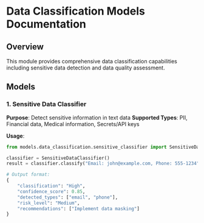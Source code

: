 # Data Classification Models Documentation

## Overview
This module provides comprehensive data classification capabilities including sensitive data detection and data quality assessment.

## Models

### 1. Sensitive Data Classifier
**Purpose**: Detect sensitive information in text data
**Supported Types**: PII, Financial data, Medical information, Secrets/API keys

**Usage**:
```python
from models.data_classification.sensitive_classifier import SensitiveDataClassifier

classifier = SensitiveDataClassifier()
result = classifier.classify("Email: john@example.com, Phone: 555-1234")

# Output format:
{
    "classification": "High",
    "confidence_score": 0.85,
    "detected_types": ["email", "phone"],
    "risk_level": "Medium",
    "recommendations": ["Implement data masking"]
}